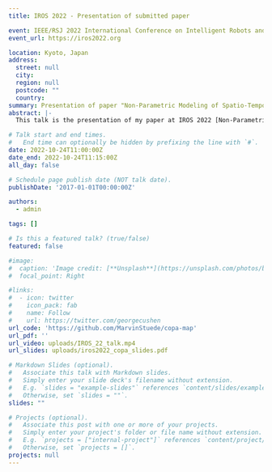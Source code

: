 ```yaml
---
title: IROS 2022 - Presentation of submitted paper

event: IEEE/RSJ 2022 International Conference on Intelligent Robots and Systems
event_url: https://iros2022.org

location: Kyoto, Japan
address:
  street: null
  city:
  region: null
  postcode: ""
  country:
summary: Presentation of paper "Non-Parametric Modeling of Spatio-Temporal Human Activity Based on Mobile Robot Observations"
abstract: |-
  This talk is the presentation of my paper at IROS 2022 [Non-Parametric Modeling of Spatio-Temporal Human Activity Based on Mobile Robot Observations](/publication/non-parametric-modeling-of-human-activity/).

# Talk start and end times.
#   End time can optionally be hidden by prefixing the line with `#`.
date: 2022-10-24T11:00:00Z
date_end: 2022-10-24T11:15:00Z
all_day: false

# Schedule page publish date (NOT talk date).
publishDate: '2017-01-01T00:00:00Z'

authors:
  - admin

tags: []

# Is this a featured talk? (true/false)
featured: false

#image:
#  caption: 'Image credit: [**Unsplash**](https://unsplash.com/photos/bzdhc5b3Bxs)'
#  focal_point: Right

#links:
#  - icon: twitter
#    icon_pack: fab
#    name: Follow
#    url: https://twitter.com/georgecushen
url_code: 'https://github.com/MarvinStuede/copa-map'
url_pdf: ''
url_video: uploads/IROS_22_talk.mp4
url_slides: uploads/iros2022_copa_slides.pdf

# Markdown Slides (optional).
#   Associate this talk with Markdown slides.
#   Simply enter your slide deck's filename without extension.
#   E.g. `slides = "example-slides"` references `content/slides/example-slides.md`.
#   Otherwise, set `slides = ""`.
slides: ""

# Projects (optional).
#   Associate this post with one or more of your projects.
#   Simply enter your project's folder or file name without extension.
#   E.g. `projects = ["internal-project"]` references `content/project/deep-learning/index.md`.
#   Otherwise, set `projects = []`.
projects: null
---
```


